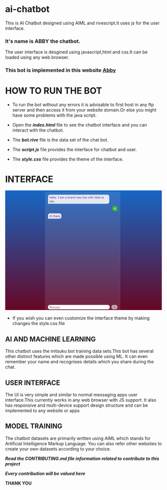 # ai-chatbot
This is AI Chatbot designed using AIML and rivescript.It uses js for the user interface.

### It's name is ABBY the chatbot. 

The user interface is desgined using javascript,html and css.It can be loaded using any web browser.

### This bot is implemented in this website [Abby](http://edcloud.mywebcommunity.org/index.html)

# HOW TO RUN THE BOT

- To run the bot without any errors it is advisable to first host in any ftp server and then access it from your website domain.Or else you might have some problems with the java script.

- Open the ***index.html*** file to see the chatbot interface and you can interact with the chatbot.

- The ***bot.rive*** file is the data set of the chat bot.
- The ***script.js*** file provides the interface for chatbot and user.
- The ***style.css*** file provides the theme of the interface.
 
# INTERFACE
![SCREENSHOT](https://github.com/saran-codes/ai-chatbot/blob/main/sample.png)

- If you wish you can even customize the interface theme by making changes the style.css file

## AI AND MACHINE LEARNING

This chatbot uses the mitsuku bot training data sets.This bot has several other distinct features which are made possible using ML.
It can even remember your name and recognises details which you share during the chat.

## USER INTERFACE

The UI is very simple and similar to normal messaging apps user interface.This currently works in any web browser with JS support.
It also has responsive and multi-device support design structure and can be implemented to any website or apps

## MODEL TRAINING

The chatbot datasets are primarily written using AIML which stands for Artificial Intelligence Markup Language.
You can also refer other websites to create your own datasets according to your choice.

***Read the CONTRIBUTING.md file information related to contribute to this project***

***Every contribution will be valued here***

**THANK YOU**


